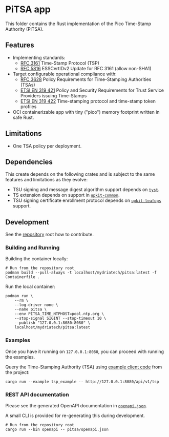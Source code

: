 # PiTSA app

This folder contains the Rust implementation of the Pico Time-Stamp Authority (PiTSA).

## Features

* Implementing standards:
    * [RFC 3161](https://www.rfc-editor.org/rfc/rfc3161) Time-Stamp Protocol (TSP)
    * [RFC 5816](https://www.rfc-editor.org/rfc/rfc5816) ESSCertIDv2 Update for RFC 3161 (allow non-SHA1)
* Target configurable operational compliance with:
    * [RFC 3628](https://www.rfc-editor.org/rfc/rfc3628) Policy Requirements for Time-Stamping Authorities (TSAs)
    * [ETSI EN 319 421](https://www.etsi.org/deliver/etsi_en/319400_319499/319421/01.01.01_60/en_319421v010101p.pdf) Policy and Security Requirements for Trust Service Providers issuing Time-Stamps
    * [ETSI EN 319 422](https://www.etsi.org/deliver/etsi_en/319400_319499/319422/01.01.01_60/en_319422v010101p.pdf) Time-stamping protocol and time-stamp token profiles
* OCI containerizable app with tiny ("pico") memory footprint written in safe Rust.


## Limitations

* One TSA policy per deployment.


## Dependencies

This create depends on the following crates and is subject to the same features
and limitations as they evolve:

* TSU signing and message digest algorithm support depends on
  [`tyst`](https://github.com/mydriatech/tyst).
* TS extension depends on support in
  [`upkit-common`](https://github.com/mydriatech/upkit-common).
* TSU signing certificate enrollment protocol depends on
  [`upkit-leafops`](https://github.com/mydriatech/upkit-leafops) support.


## Development

See the [repository](https://github.com/mydriatech/pitsa) root how to contribute.

### Building and Running

Building the container locally:

```text
# Run from the repository root
podman build --pull-always -t localhost/mydriatech/pitsa:latest -f Containerfile .
```

Run the local container:

```text
podman run \
    --rm \
    --log-driver none \
    --name pitsa \
    --env PITSA_TIME_NTPHOST=pool.ntp.org \
    --stop-signal SIGINT --stop-timeout 10 \
    --publish "127.0.0.1:8080:8080" \
    localhost/mydriatech/pitsa:latest
```

### Examples

Once you have it running on `127.0.0.1:8080`, you can proceed with running the
examples.

Query the Time-Stamping Authority (TSA) using
[example client code](examples/tsp_example.rs) from the project:

```text
cargo run --example tsp_example -- http://127.0.0.1:8080/api/v1/tsp
```

### REST API documentation

Please see the generated OpenAPI documentation in [`openapi.json`](openapi.json).

A small CLI is provided for re-generating this during development.

```text
# Run from the repository root
cargo run --bin openapi -- pitsa/openapi.json
```

